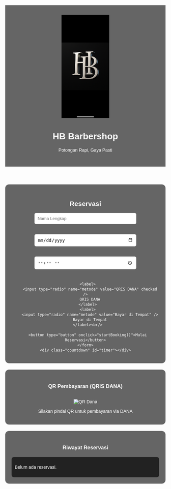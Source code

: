 <!DOCTYPE html>
<html lang="id">
<head>
  <meta charset="UTF-8" />
  <meta name="viewport" content="width=device-width, initial-scale=1.0"/>
  <title>HB Barbershop</title>
  <style>
    body {
      margin: 0;
      font-family: Arial, sans-serif;
      background: url('IMG_2174.png') no-repeat center center/cover;
      color: white;
      text-align: center;
    }
    header {
      padding: 30px;
      background-color: rgba(0, 0, 0, 0.6);
    }
    header img {
      width: 150px;
    }
    .content {
      background-color: rgba(0, 0, 0, 0.6);
      padding: 20px;
      margin: 20px auto;
      max-width: 600px;
      border-radius: 12px;
    }
    .countdown {
      font-size: 24px;
      margin-top: 15px;
      color: #ffcc00;
    }
    .history {
      background-color: #222;
      margin-top: 20px;
      padding: 10px;
      border-radius: 8px;
      font-size: 14px;
      max-height: 200px;
      overflow-y: auto;
      text-align: left;
    }
    button {
      background: #ffcc00;
      border: none;
      padding: 10px 20px;
      font-size: 16px;
      margin-top: 10px;
      cursor: pointer;
      border-radius: 5px;
    }
    input, label {
      padding: 10px;
      margin: 8px 0;
      width: 90%;
      max-width: 300px;
      border-radius: 5px;
      border: none;
      display: block;
      margin-left: auto;
      margin-right: auto;
      color: black;
    }
    label {
      width: auto;
      display: inline-block;
      color: white;
    }
    .qr-image {
      width: 200px;
      margin-top: 15px;
    }
  </style>
</head>
<body>
  <header>
    <img src="IMG_2174.png" alt="HB Logo" />
    <h1>HB Barbershop</h1>
    <p>Potongan Rapi, Gaya Pasti</p>
  </header>

  <div class="content">
    <h2>Reservasi</h2>
    <form id="bookingForm">
      <input type="text" id="nama" placeholder="Nama Lengkap" required /><br />
      <input type="date" id="tanggal" required /><br />
      <input type="time" id="waktu" required /><br />

      <label>
        <input type="radio" name="metode" value="QRIS DANA" checked />
        QRIS DANA
      </label>
      <label>
        <input type="radio" name="metode" value="Bayar di Tempat" />
        Bayar di Tempat
      </label><br/>

      <button type="button" onclick="startBooking()">Mulai Reservasi</button>
    </form>
    <div class="countdown" id="timer"></div>
  </div>

  <div class="content">
    <h3>QR Pembayaran (QRIS DANA)</h3>
    <img src="cc2c5354-c8df-46cb-9e1b-ee3361539106.png" alt="QR Dana" class="qr-image" />
    <p>Silakan pindai QR untuk pembayaran via DANA</p>
  </div>

  <div class="content">
    <h3>Riwayat Reservasi</h3>
    <div class="history" id="historyBox">
      <p>Belum ada reservasi.</p>
    </div>
  </div>

  <script>
    const historyBox = document.getElementById('historyBox');

    function startBooking() {
      const nama = document.getElementById('nama').value;
      const tanggal = document.getElementById('tanggal').value;
      const waktu = document.getElementById('waktu').value;
      const metode = document.querySelector('input[name="metode"]:checked').value;

      if (!nama || !tanggal || !waktu) {
        alert("Isi semua data terlebih dahulu.");
        return;
      }

      const sekarang = new Date();
      const waktuSelesai = new Date(sekarang.getTime() + 60 * 60 * 1000);
      const jamSelesai = waktuSelesai.toLocaleTimeString('id-ID', {
        hour: '2-digit',
        minute: '2-digit'
      });

      let timeLeft = 60 * 60;
      const countdownElement = document.getElementById('timer');

      function updateTimer() {
        const minutes = Math.floor(timeLeft / 60);
        const seconds = timeLeft % 60;
        countdownElement.textContent = `Waktu tersisa: ${minutes}m ${seconds < 10 ? '0' : ''}${seconds}s`;

        if (timeLeft <= 0) {
          clearInterval(timerInterval);
          countdownElement.textContent = "Waktu habis!";
        }

        timeLeft--;
      }

      updateTimer();
      const timerInterval = setInterval(updateTimer, 1000);

      const pesan = `Halo HB Barbershop,%0ASaya *${nama}* ingin reservasi pada:%0A📅 Tanggal: ${tanggal}%0A⏰ Jam: ${waktu}%0A💳 Metode Pembayaran: ${metode}%0A%0A⏳ Berlaku hingga jam *${jamSelesai}*`;
      const waUrl = `https://wa.me/6289518371444?text=${pesan}`;
      window.open(waUrl, '_blank');

      const log = `<p>✅ *${nama}* – ${tanggal} pukul ${waktu} – <em>${metode}</em> (berakhir ${jamSelesai})</p>`;
      if (historyBox.innerHTML.includes('Belum ada')) {
        historyBox.innerHTML = log;
      } else {
        historyBox.innerHTML += log;
      }
    }
  </script>
</body>
</html>
